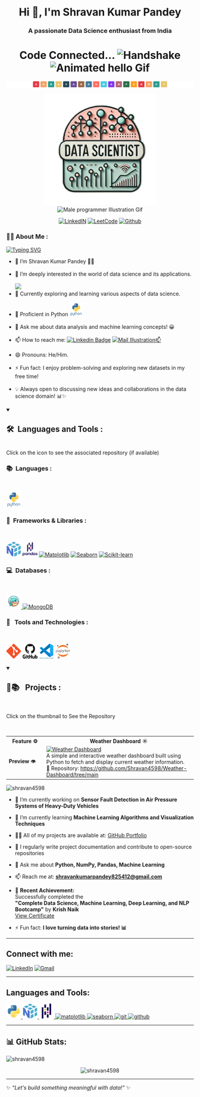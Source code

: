 <h1 align="center">Hi 👋, I'm Shravan Kumar Pandey</h1>
<h3 align="center">A passionate Data Science enthusiast from India</h3>

<h1 align="center"> Code Connected... <img src="https://raw.githubusercontent.com/Tarikul-Islam-Anik/Animated-Fluent-Emojis/master/Emojis/Hand%20gestures/Handshake.png" alt="Handshake" width="35" height="35" /><img src="https://github.com/Anmol-Baranwal/Cool-GIFs-For-GitHub/assets/74038190/9be4d344-6782-461a-b5a6-32a07bf7b34e" width="65" alt="Animated hello Gif"></h1>

<p align="center">
  <a href = "https://madhurimarawat.github.io/NameBlock-Designer/"><img src = "https://github.com/Shravan4598/Shravan4598/blob/main/SHRAVAN%20KUMAR%20PANDEY_NameBlock.png" title = "NameBlock" alt = "NameBlock"></a>
</p>

<p align="center">
    <a href="https://raw.githubusercontent.com/madhurimarawat/Badger-Icons/main/assets/job_roles/data_scientist/concept-icon-3-transparent.png" target="_blank">
        <img src="https://raw.githubusercontent.com/madhurimarawat/Badger-Icons/main/assets/job_roles/data_scientist/concept-icon-3-transparent.png" title="Transparent Icon for Data Scientist (Badger-Icons)" alt="concept-icon-3-transparent.png" width="300" height="300">
    </a>
    <img src="https://github.com/madhurimarawat/madhurimarawat/assets/105432776/1b711871-eb4d-4c0a-8f9a-fc1ef55615c0" height=250 width=250 title="Male programmer Illustration Gif" alt="Male programmer Illustration Gif" >
</p>

<p align="center">
    <a href="https://www.linkedin.com/in/shravan-kumar-pandey-309786309/"><img
            src="https://user-images.githubusercontent.com/74038190/235294012-0a55e343-37ad-4b0f-924f-c8431d9d2483.gif" title="LinkedIn Profile"
            height=35 alt="LinkedIN"></a>
    <a href="https://leetcode.com/u/shravankumarpandey/"><img
            src="https://raw.githubusercontent.com/Shravan4598/Weather-Dashboard/main/assets/leetcode-logo.png" title="LeetCode Profile"
            height=35 alt="LeetCode"></a>
    <a href="https://github.com/Shravan4598"><img
            src="https://user-images.githubusercontent.com/74038190/235294007-de441046-823e-4eff-89bf-d4df52858b65.gif" height=35
            title="Github Profile" alt="Github"></a>
</p>

### 👨‍💻 About Me :

[![Typing SVG](https://readme-typing-svg.herokuapp.com?color=%2336BCF7&lines=Data+Science+Enthusiast+🇮🇳)](https://git.io/typing-svg)

- 👋 I’m Shravan Kumar Pandey :student:<br><br>
- 👀 I’m deeply interested in the world of data science and its applications.<br><br>
<img src="https://cdn.dribbble.com/users/107759/screenshots/2835499/data_love.gif" height = 100><br>
- 🌱 Currently exploring and learning various aspects of data science.<br><br>
- 🐍 Proficient in Python <img src="https://github.com/devicons/devicon/blob/master/icons/python/python-original-wordmark.svg" title="Python" alt="python language" width="35" height="35"><br><br>
- 💬 Ask me about data analysis and machine learning concepts! 😀<br><br>
- 📫 How to reach me: [![Linkedin Badge](https://img.shields.io/badge/-shravan-blue?style=flat&logo=Linkedin&logoColor=white)](https://www.linkedin.com/in/shravan-kumar-pandey-309786309/)
<a href ="mailto:"><img src="https://github.com/madhurimarawat/Machine-Learning-Using-Python/assets/105432776/b6a0873a-e961-42c0-8fbf-ab65828c961a" height=35 width=30 title="Mail Illustration" alt="Mail Illustration📫" > </a><br><br>
- 😄 Pronouns: He/Him.<br><br>
- ⚡ Fun fact: I enjoy problem-solving and exploring new datasets in my free time! <br><br>
- 💡 Always open to discussing new ideas and collaborations in the data science domain! 📊✨

<details open>
<summary><h2> 🛠  Languages and Tools :</h2></summary>
<br>
Click on the icon to see the associated repository (if available)
<br>

### 📚  Languages :
<br>

<p>
    <a href="https://github.com/Shravan4598"><img src="https://github.com/devicons/devicon/blob/master/icons/python/python-original-wordmark.svg" title="Python" alt="Python" width="40" height="40"></a>
</p>

### 📑  Frameworks & Libraries :
<br>

<p>
    <a href="https://github.com/Shravan4598"><img src="https://github.com/devicons/devicon/blob/master/icons/numpy/numpy-original.svg" title="NumPy" alt="NumPy" width="40" height="40"></a>
    <a href="https://github.com/Shravan4598"><img src="https://github.com/devicons/devicon/blob/master/icons/pandas/pandas-original-wordmark.svg" title="Pandas" alt="Pandas" width="40" height="40"></a>
    <a href="https://github.com/Shravan4598"><img src="https://github.com/madhurimarawat/madhurimarawat/assets/105432776/ec9a7987-9e5a-40ec-a806-66cdf2a9235d" title="Matplotlib" alt="Matplotlib" width="40" height="40"></a>
    <a href="https://github.com/Shravan4598"><img src="https://user-images.githubusercontent.com/315810/92254613-279c8000-ee9f-11ea-9b73-5622a7d95f3f.png" title="Seaborn" alt="Seaborn" width="40" height="40"></a>
    <a href="https://github.com/Shravan4598"><img src="https://upload.wikimedia.org/wikipedia/commons/thumb/0/05/Scikit_learn_logo_small.svg/2560px-Scikit_learn_logo_small.svg.png" title="Scikit-learn" alt="Scikit-learn" width="40" height="40"></a>
</p>

### 💻  Databases :
<br>

<p>
    <a href="https://github.com/Shravan4598"><img src="https://raw.githubusercontent.com/madhurimarawat/Badger-Icons/main/assets/databases/mysql/concept-logo-1-transparent.png" title="MySQL" alt="MySQL" width="40" height="40"> </a>
    <a href="https://github.com/Shravan4598"><img src="https://raw.githubusercontent.com/Shravan4598/Weather-Dashboard/main/assets/mongodb-logo.png" title="MongoDB" alt="MongoDB" width="40" height="40"> </a>
</p>

### 🌟   Tools and Technologies :
<br>

<p>
    <a href="https://github.com/Shravan4598"><img src="https://github.com/devicons/devicon/blob/master/icons/git/git-original.svg" title="Git" alt="Git" width="40" height="40"></a>
    <a href="https://github.com/Shravan4598"><img src="https://github.com/devicons/devicon/blob/master/icons/github/github-original-wordmark.svg" title="GitHub" alt="GitHub" width="40" height="40"></a>
    <a href="https://github.com/Shravan4598"><img src="https://github.com/devicons/devicon/blob/master/icons/vscode/vscode-original-wordmark.svg" title="Visual Studio Code" alt="Visual Studio Code" width="40" height="40"></a>
    <a href="https://github.com/Shravan4598"><img src="https://github.com/devicons/devicon/blob/master/icons/jupyter/jupyter-original-wordmark.svg" title="Jupyter Notebook" alt="Jupyter Notebook" width="40" height="40"> </a>
</p>

</details>

<details open>
<summary> <h2> 📎📚   Projects :</h2></summary>
<br>
<p>Click on the thumbnail to See the Repository</p> <br>

<table style="width: 100%;">
    <tr>
        <th style="width: 20%;">Feature ⚙️</th>
        <th style="width: 80%;">Weather Dashboard ☀️</th>
    </tr>
    <tr>
        <td style="width: 20%;"><strong>Preview</strong> 👁️</td>
        <td style="width: 80%;">
            <a href="https://github.com/Shravan4598/Weather-Dashboard/tree/main"><img src="https://github.com/Shravan4598/Weather-Dashboard/blob/main/assets/weather_dashboard_preview.png?raw=true" width="400" alt="Weather Dashboard" title="Weather Dashboard"></a>
            <br>
            A simple and interactive weather dashboard built using Python to fetch and display current weather information.
            <br>
            🔗 Repository: <a href="https://github.com/Shravan4598/Weather-Dashboard/tree/main">https://github.com/Shravan4598/Weather-Dashboard/tree/main</a>
        </td>
    </tr>
</table>

</details>



<p align="left">
  <img src="https://komarev.com/ghpvc/?username=shravan4598&label=Profile%20views&color=0e75b6&style=flat" alt="shravan4598" />
</p>

- 🔭 I’m currently working on **Sensor Fault Detection in Air Pressure Systems of Heavy-Duty Vehicles**

- 🌱 I’m currently learning **Machine Learning Algorithms and Visualization Techniques**

- 👨‍💻 All of my projects are available at: [GitHub Portfolio](https://github.com/Shravan4598)

- 📝 I regularly write project documentation and contribute to open-source repositories

- 💬 Ask me about **Python, NumPy, Pandas, Machine Learning**

- 📫 Reach me at: **shravankumarpandey825412@gmail.com**

- 📜 **Recent Achievement:**  
  Successfully completed the  
  **"Complete Data Science, Machine Learning, Deep Learning, and NLP Bootcamp"** by **Krish Naik**  
  [View Certificate](https://ude.my/UC-c2e77a53-0576-41d4-815b-89df85e1eef6)

- ⚡ Fun fact: **I love turning data into stories! 📊**

---

## Connect with me:

[![LinkedIn](https://img.shields.io/badge/LinkedIn-Connect-blue?style=for-the-badge&logo=linkedin)](https://www.linkedin.com/in/shravan-kumar-pandey-309786309/)
[![Gmail](https://img.shields.io/badge/Gmail-Email-red?style=for-the-badge&logo=gmail)](mailto:shravankumarpandey825412@gmail.com)

---

## Languages and Tools:

<p align="left">
  <a href="https://www.python.org" target="_blank" rel="noreferrer">
    <img src="https://raw.githubusercontent.com/devicons/devicon/master/icons/python/python-original.svg" alt="python" width="40" height="40"/>
  </a>
  <a href="https://numpy.org/" target="_blank" rel="noreferrer">
    <img src="https://raw.githubusercontent.com/devicons/devicon/master/icons/numpy/numpy-original.svg" alt="numpy" width="40" height="40"/>
  </a>
  <a href="https://pandas.pydata.org/" target="_blank" rel="noreferrer">
    <img src="https://raw.githubusercontent.com/devicons/devicon/master/icons/pandas/pandas-original.svg" alt="pandas" width="40" height="40"/>
  </a>
  <a href="https://matplotlib.org/" target="_blank" rel="noreferrer">
    <img src="https://cdn.worldvectorlogo.com/logos/matplotlib.svg" alt="matplotlib" width="40" height="40"/>
  </a>
  <a href="https://seaborn.pydata.org/" target="_blank" rel="noreferrer">
    <img src="https://seaborn.pydata.org/_images/logo-mark-lightbg.svg" alt="seaborn" width="40" height="40"/>
  </a>
  <a href="https://git-scm.com/" target="_blank" rel="noreferrer">
    <img src="https://www.vectorlogo.zone/logos/git-scm/git-scm-icon.svg" alt="git" width="40" height="40"/>
  </a>
  <a href="https://github.com/" target="_blank" rel="noreferrer">
    <img src="https://cdn-icons-png.flaticon.com/512/25/25231.png" alt="github" width="40" height="40"/>
  </a>
</p>

---

## 📊 GitHub Stats:

<p align="left">
  <img src="https://github-readme-stats.vercel.app/api?username=shravan4598&show_icons=true&locale=en" alt="shravan4598" />
</p>

<p align="center">
  <img src="https://github-readme-streak-stats.herokuapp.com/?user=shravan4598&" alt="shravan4598" />
</p>

---

✨ _“Let's build something meaningful with data!”_ ✨

